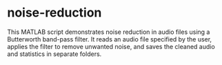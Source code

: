 # noise-reduction
This MATLAB script demonstrates noise reduction in audio files using a Butterworth band-pass filter. It reads an audio file specified by the user, applies the filter to remove unwanted noise, and saves the cleaned audio and statistics in separate folders.
